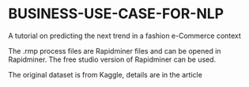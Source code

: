 # BUSINESS-USE-CASE-FOR-NLP
A tutorial on predicting the next trend in a fashion e-Commerce context

The .rmp process files are Rapidminer files and can be opened in Rapidminer. The free studio version of Rapidminer can be used.

The original dataset is from Kaggle, details are in the article

